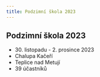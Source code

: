 ```yaml
---
title: Podzimní škola 2023
---
```

## Podzimní škola 2023

- 30\. listopadu - 2. prosince 2023
- Chalupa Kačeří
- Teplice nad Metují
- 39 účastníků